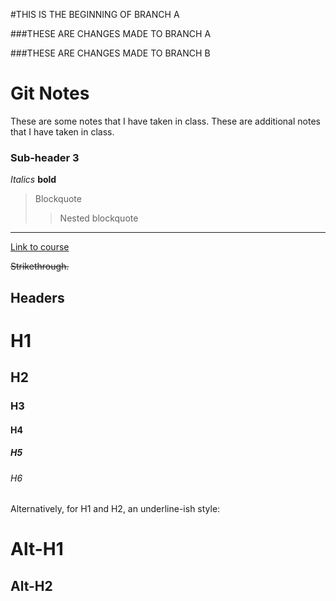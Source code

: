 
#THIS IS THE BEGINNING OF BRANCH A

###THESE ARE CHANGES MADE TO BRANCH A

###THESE ARE CHANGES MADE TO BRANCH B



# Git Notes
These are some notes that I have taken in class.
These are additional notes that I have taken in class.

### Sub-header 3
*Italics* **bold**

> Blockquote
>> Nested blockquote
---
[Link to course](http://cecileane.github.io/computingtools/)

~~Strikethrough.~~

## Headers

# H1
## H2
### H3
#### H4
##### H5
###### H6

Alternatively, for H1 and H2, an underline-ish style:

Alt-H1
======

Alt-H2
------
